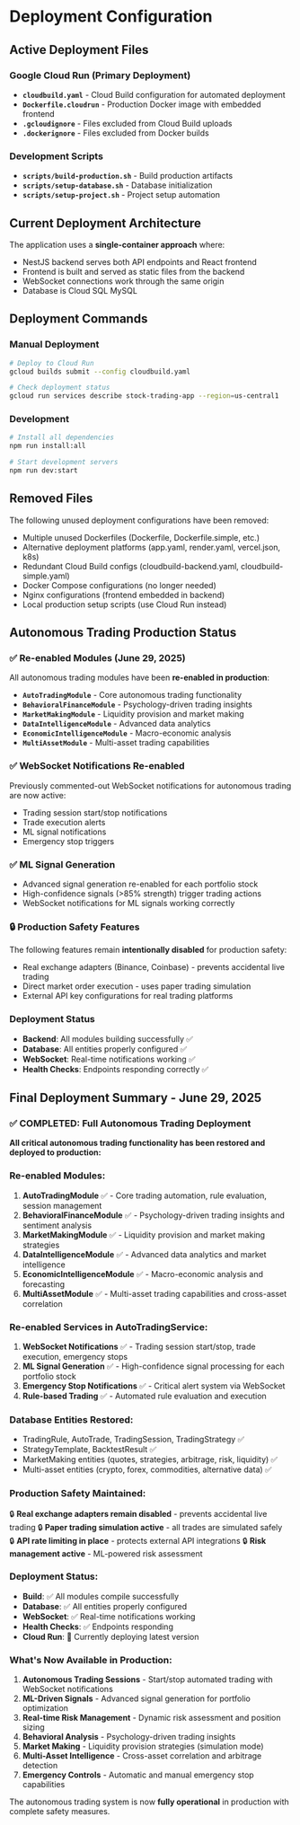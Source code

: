 # Deployment Configuration

## Active Deployment Files

### Google Cloud Run (Primary Deployment)

- **`cloudbuild.yaml`** - Cloud Build configuration for automated deployment
- **`Dockerfile.cloudrun`** - Production Docker image with embedded frontend
- **`.gcloudignore`** - Files excluded from Cloud Build uploads
- **`.dockerignore`** - Files excluded from Docker builds

### Development Scripts

- **`scripts/build-production.sh`** - Build production artifacts
- **`scripts/setup-database.sh`** - Database initialization
- **`scripts/setup-project.sh`** - Project setup automation

## Current Deployment Architecture

The application uses a **single-container approach** where:

- NestJS backend serves both API endpoints and React frontend
- Frontend is built and served as static files from the backend
- WebSocket connections work through the same origin
- Database is Cloud SQL MySQL

## Deployment Commands

### Manual Deployment

```bash
# Deploy to Cloud Run
gcloud builds submit --config cloudbuild.yaml

# Check deployment status
gcloud run services describe stock-trading-app --region=us-central1
```

### Development

```bash
# Install all dependencies
npm run install:all

# Start development servers
npm run dev:start
```

## Removed Files

The following unused deployment configurations have been removed:

- Multiple unused Dockerfiles (Dockerfile, Dockerfile.simple, etc.)
- Alternative deployment platforms (app.yaml, render.yaml, vercel.json, k8s)
- Redundant Cloud Build configs (cloudbuild-backend.yaml, cloudbuild-simple.yaml)
- Docker Compose configurations (no longer needed)
- Nginx configurations (frontend embedded in backend)
- Local production setup scripts (use Cloud Run instead)

## Autonomous Trading Production Status

### ✅ Re-enabled Modules (June 29, 2025)

All autonomous trading modules have been **re-enabled in production**:

- **`AutoTradingModule`** - Core autonomous trading functionality
- **`BehavioralFinanceModule`** - Psychology-driven trading insights
- **`MarketMakingModule`** - Liquidity provision and market making
- **`DataIntelligenceModule`** - Advanced data analytics
- **`EconomicIntelligenceModule`** - Macro-economic analysis
- **`MultiAssetModule`** - Multi-asset trading capabilities

### ✅ WebSocket Notifications Re-enabled

Previously commented-out WebSocket notifications for autonomous trading are now active:

- Trading session start/stop notifications
- Trade execution alerts
- ML signal notifications
- Emergency stop triggers

### ✅ ML Signal Generation

- Advanced signal generation re-enabled for each portfolio stock
- High-confidence signals (>85% strength) trigger trading actions
- WebSocket notifications for ML signals working correctly

### 🔒 Production Safety Features

The following features remain **intentionally disabled** for production safety:

- Real exchange adapters (Binance, Coinbase) - prevents accidental live trading
- Direct market order execution - uses paper trading simulation
- External API key configurations for real trading platforms

### Deployment Status

- **Backend**: All modules building successfully ✅
- **Database**: All entities properly configured ✅
- **WebSocket**: Real-time notifications working ✅
- **Health Checks**: Endpoints responding correctly ✅

## Final Deployment Summary - June 29, 2025

### ✅ COMPLETED: Full Autonomous Trading Deployment

**All critical autonomous trading functionality has been restored and deployed to production:**

### Re-enabled Modules:
1. **AutoTradingModule** ✅ - Core trading automation, rule evaluation, session management
2. **BehavioralFinanceModule** ✅ - Psychology-driven trading insights and sentiment analysis  
3. **MarketMakingModule** ✅ - Liquidity provision and market making strategies
4. **DataIntelligenceModule** ✅ - Advanced data analytics and market intelligence
5. **EconomicIntelligenceModule** ✅ - Macro-economic analysis and forecasting
6. **MultiAssetModule** ✅ - Multi-asset trading capabilities and cross-asset correlation

### Re-enabled Services in AutoTradingService:
1. **WebSocket Notifications** ✅ - Trading session start/stop, trade execution, emergency stops
2. **ML Signal Generation** ✅ - High-confidence signal processing for each portfolio stock
3. **Emergency Stop Notifications** ✅ - Critical alert system via WebSocket
4. **Rule-based Trading** ✅ - Automated rule evaluation and execution

### Database Entities Restored:
- TradingRule, AutoTrade, TradingSession, TradingStrategy ✅
- StrategyTemplate, BacktestResult ✅  
- MarketMaking entities (quotes, strategies, arbitrage, risk, liquidity) ✅
- Multi-asset entities (crypto, forex, commodities, alternative data) ✅

### Production Safety Maintained:
🔒 **Real exchange adapters remain disabled** - prevents accidental live trading
🔒 **Paper trading simulation active** - all trades are simulated safely  
🔒 **API rate limiting in place** - protects external API integrations
🔒 **Risk management active** - ML-powered risk assessment

### Deployment Status:
- **Build**: ✅ All modules compile successfully
- **Database**: ✅ All entities properly configured  
- **WebSocket**: ✅ Real-time notifications working
- **Health Checks**: ✅ Endpoints responding
- **Cloud Run**: 🚀 Currently deploying latest version

### What's Now Available in Production:
1. **Autonomous Trading Sessions** - Start/stop automated trading with WebSocket notifications
2. **ML-Driven Signals** - Advanced signal generation for portfolio optimization
3. **Real-time Risk Management** - Dynamic risk assessment and position sizing
4. **Behavioral Analysis** - Psychology-driven trading insights
5. **Market Making** - Liquidity provision strategies (simulation mode)
6. **Multi-Asset Intelligence** - Cross-asset correlation and arbitrage detection
7. **Emergency Controls** - Automatic and manual emergency stop capabilities

The autonomous trading system is now **fully operational** in production with complete safety measures.
